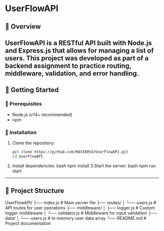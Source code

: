 # UserFlowAPI
## 📌 Overview
UserFlowAPI is a RESTful API built with **Node.js** and **Express.js** that allows for managing a list of users. This project was developed as part of a backend assignment to practice routing, middleware, validation, and error handling.
---
## 🚀 Getting Started

### 📁 Prerequisites
- Node.js (v14+ recommended)
- npm
### 🔧 Installation
1. Clone the repository:
   ```bash
   git clone https://github.com/RAVI8054/UserFlowAPI.git
   cd UserFlowAPI
2. Install dependencies:
   bash
   npm install 
3.Start the server:
   bash
  npm run start
---
## 📁 Project Structure
UserFlowAPI/
├── index.js               # Main server file
├── routes/
│   └── users.js           # API routes for user operations
├── middleware/
│   ├── logger.js          # Custom logger middleware
│   └── validator.js       # Middleware for input validation
├── data/
│   └── users.js           # In-memory user data array
└── README.md              # Project documentation


